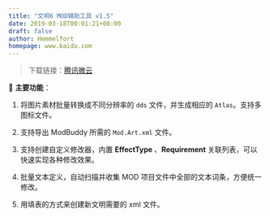 ```yaml
---
title: "文明6 MOD辅助工具 v1.5"
date: 2019-03-18T00:01:21+08:00
draft: false
author: Hemmelfort
homepage: www.baidu.com
---
```


> 下载链接：[腾讯微云](https://share.weiyun.com/5iKCWF1)


🎡 **主要功能**：

1. 将图片素材批量转换成不同分辨率的 `dds` 文件，并生成相应的 `Atlas`。支持多图标文件。

2. 支持导出 ModBuddy 所需的 `Mod.Art.xml` 文件。

3. 支持创建自定义修改器，内置 **EffectType** 、**Requirement** 关联列表，可以快速实现各种修改效果。

4. 批量文本定义，自动扫描并收集 MOD 项目文件中全部的文本词条，方便统一修改。

5. 用填表的方式来创建新文明需要的 xml 文件。
